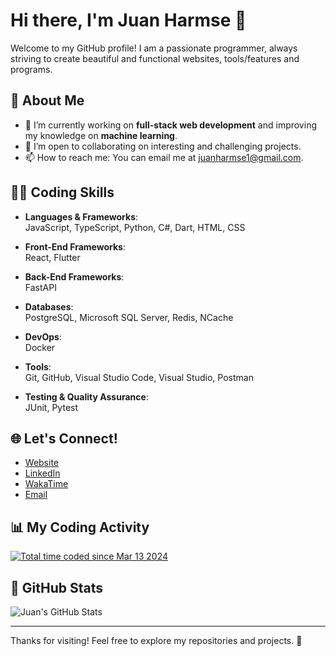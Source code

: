 # Hi there, I'm Juan Harmse 👋

Welcome to my GitHub profile! I am a passionate programmer, always striving to create beautiful and functional websites, tools/features and programs.

## 🚀 About Me

- 🔭 I’m currently working on **full-stack web development** and improving my knowledge on **machine learning**.
- 👯 I’m open to collaborating on interesting and challenging projects.
- 📫 How to reach me: You can email me at [juanharmse1@gmail.com](mailto:juanharmse1@gmail.com).

## 🧑‍💻 Coding Skills

- **Languages & Frameworks**:  
  JavaScript, TypeScript, Python, C#, Dart, HTML, CSS

- **Front-End Frameworks**:  
  React, Flutter

- **Back-End Frameworks**:  
  FastAPI

- **Databases**:  
  PostgreSQL, Microsoft SQL Server, Redis, NCache

- **DevOps**:  
  Docker

- **Tools**:  
  Git, GitHub, Visual Studio Code, Visual Studio, Postman

- **Testing & Quality Assurance**:  
  JUnit, Pytest
  

## 🌐 Let's Connect!
- [Website](http://localhost:5173)
- [LinkedIn](https://www.linkedin.com/in/juanharmse)
- [WakaTime](https://wakatime.com/@Juan_Harmse)
- [Email](mailto:juanharmse1@gmail.com)

## 📊 My Coding Activity

<a href="https://wakatime.com/@018e38c4-08b1-4122-a35f-e35f4e6a0fe5">
  <img src="https://wakatime.com/badge/user/018e38c4-08b1-4122-a35f-e35f4e6a0fe5.svg" alt="Total time coded since Mar 13 2024" />
</a>

## 🌟 GitHub Stats

![Juan's GitHub Stats](https://github-readme-stats.vercel.app/api?username=HarmseJ&show_icons=true&hide=prs&count_private=true&hide_title=true&theme=radical)

---

Thanks for visiting! Feel free to explore my repositories and projects. 🚀
